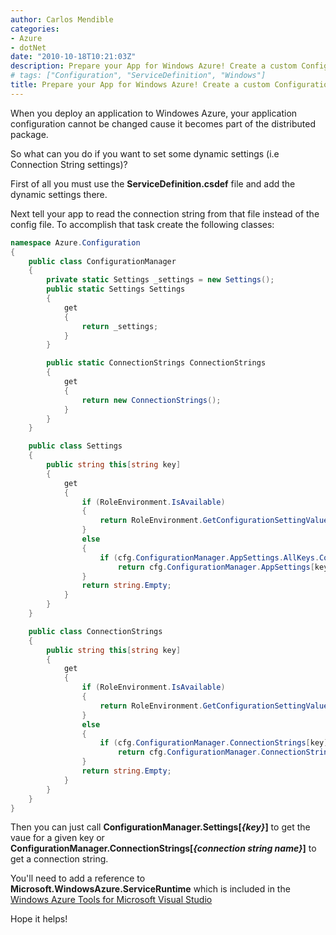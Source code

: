 ```yaml
---
author: Carlos Mendible
categories:
- Azure
- dotNet
date: "2010-10-18T10:21:03Z"
description: Prepare your App for Windows Azure! Create a custom Configuration Manager!
# tags: ["Configuration", "ServiceDefinition", "Windows"]
title: Prepare your App for Windows Azure! Create a custom Configuration Manager!
---
```

When you deploy an application to Windowes Azure, your application configuration cannot be changed cause it becomes part of the distributed package.

So what can you do if you want to set some dynamic settings (i.e Connection String settings)?

First of all you must use the **ServiceDefinition.csdef** file and add the dynamic settings there.

Next tell your app to read the connection string from that file instead of the config file. To accomplish that task create the following classes:

``` csharp 
namespace Azure.Configuration
{
    public class ConfigurationManager
    {
        private static Settings _settings = new Settings();
        public static Settings Settings
        {
            get
            {
                return _settings;
            }
        }

        public static ConnectionStrings ConnectionStrings
        {
            get
            {
                return new ConnectionStrings();
            }
        }
    }

    public class Settings
    {
        public string this[string key]
        {
            get
            {
                if (RoleEnvironment.IsAvailable)
                {
                    return RoleEnvironment.GetConfigurationSettingValue(key);
                }
                else
                {
                    if (cfg.ConfigurationManager.AppSettings.AllKeys.Contains(key))
                        return cfg.ConfigurationManager.AppSettings[key];
                }
                return string.Empty;
            }
        }
    }

    public class ConnectionStrings
    {
        public string this[string key]
        {
            get
            {
                if (RoleEnvironment.IsAvailable)
                {
                    return RoleEnvironment.GetConfigurationSettingValue(key);
                }
                else
                {
                    if (cfg.ConfigurationManager.ConnectionStrings[key] != null)
                        return cfg.ConfigurationManager.ConnectionStrings[key].ConnectionString;
                }
                return string.Empty;
            }
        }
    }
}
``` 

Then you can just call **ConfigurationManager.Settings[_{key}_]** to get the vaue for a given key or **ConfigurationManager.ConnectionStrings[_{connection string name}_]** to get a connection string.

You'll need to add a reference to **Microsoft.WindowsAzure.ServiceRuntime** which is included in the [Windows Azure Tools for Microsoft Visual Studio](http://www.microsoft.com/downloads/en/details.aspx?FamilyID=2274a0a8-5d37-4eac-b50a-e197dc340f6f&displaylang=en)

Hope it helps!